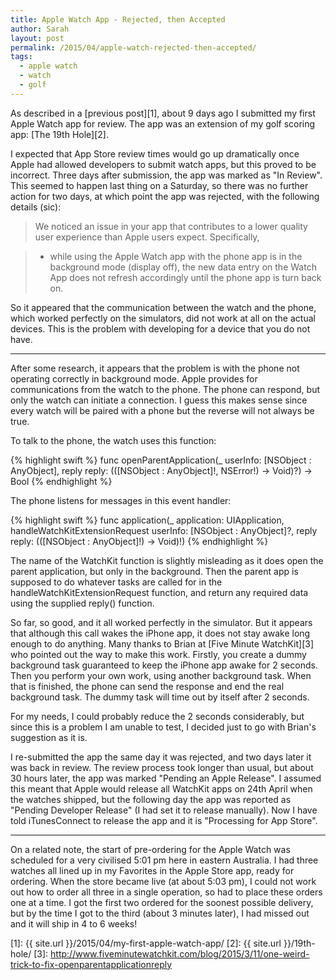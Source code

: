 ```yaml
---
title: Apple Watch App - Rejected, then Accepted
author: Sarah
layout: post
permalink: /2015/04/apple-watch-rejected-then-accepted/
tags:
  - apple watch
  - watch
  - golf
---
```


As described in a [previous post][1], about 9 days ago I submitted my first Apple Watch app for review.
The app was an extension of my golf scoring app: [The 19th Hole][2].

I expected that App Store review times would go up dramatically once Apple had allowed developers to submit watch apps, but this proved to be incorrect. Three days after submission, the app was marked as "In Review". This seemed to happen last thing on a Saturday, so there was no further action for two days, at which point the app was rejected, with the following details (sic):

> We noticed an issue in your app that contributes to a lower quality user experience than Apple users expect. Specifically,

> - while using the Apple Watch app with the phone app is in the background mode (display off), the new data entry on the Watch App does not refresh accordingly until the phone app is turn back on.

So it appeared that the communication between the watch and the phone, which worked perfectly on the simulators, did not work at all on the actual devices. This is the problem with developing for a device that you do not have.

---

After some research, it appears that the problem is with the phone not operating correctly in background mode. Apple provides for communications from the watch to the phone. The phone can respond, but only the watch can initiate a connection. I guess this makes sense since every watch will be paired with a phone but the reverse will not always be true.

To talk to the phone, the watch uses this function:

{% highlight swift %}
    func openParentApplication(_ userInfo: [NSObject : AnyObject],
         reply reply: (([NSObject : AnyObject]!,
         NSError!) -> Void)?) -> Bool
{% endhighlight %}

The phone listens for messages in this event handler:

{% highlight swift %}
    func application(_ application: UIApplication,
         handleWatchKitExtensionRequest userInfo: [NSObject : AnyObject]?,
         reply reply: (([NSObject : AnyObject]!) -> Void)!)
{% endhighlight %}

The name of the WatchKit function is slightly misleading as it does open the parent application, but only in the background.
Then the parent app is supposed to do whatever tasks are called for in the handleWatchKitExtensionRequest function, and return any required data using the supplied reply() function.

So far, so good, and it all worked perfectly in the simulator. But it appears that although this call wakes the iPhone app, it does not stay awake long enough to do anything. Many thanks to Brian at [Five Minute WatchKit][3] who pointed out the way to make this work. Firstly, you create a dummy background task guaranteed to keep the iPhone app awake for 2 seconds. Then you perform your own work, using another background task. When that is finished, the phone can send the response and end the real background task. The dummy task will time out by itself after 2 seconds.

For my needs, I could probably reduce the 2 seconds considerably, but since this is a problem I am unable to test, I decided just to go with Brian's suggestion as it is.

I re-submitted the app the same day it was rejected, and two days later it was back in review. The review process took longer than usual, but about 30 hours later, the app was marked "Pending an Apple Release". I assumed this meant that Apple would release all WatchKit apps on 24th April when the watches shipped, but the following day the app was reported as "Pending Developer Release" (I had set it to release manually). Now I have told iTunesConnect to release the app and it is "Processing for App Store".

---

On a related note, the start of pre-ordering for the Apple Watch was scheduled for a very civilised 5:01 pm here in eastern Australia. I had three watches all lined up in my Favorites in the Apple Store app, ready for ordering. When the store became live (at about 5:03 pm), I could not work out how to order all three in a single operation, so had to place these orders one at a time. I got the first two ordered for the soonest possible delivery, but by the time I got to the third (about 3 minutes later), I had missed out and it will ship in 4 to 6 weeks!



[1]: {{ site.url }}/2015/04/my-first-apple-watch-app/
[2]: {{ site.url }}/19th-hole/
[3]: http://www.fiveminutewatchkit.com/blog/2015/3/11/one-weird-trick-to-fix-openparentapplicationreply

